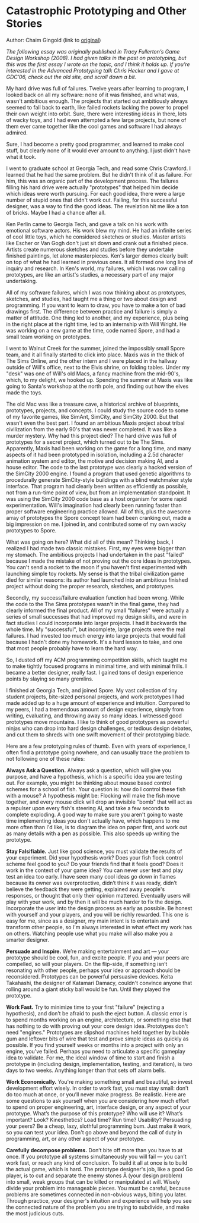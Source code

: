 
# Catastrophic Prototyping and Other Stories
Author: Chaim Gingold (link to [original](http://www.levitylab.com/blog/2011/01/catastrophic-prototyping-and-other-stories/))


_The following essay was originally published in Tracy Fullerton’s Game Design Workshop (2008). I had given talks in the past on prototyping, but this was the first essay I wrote on the topic, and I think it holds up. If you’re interested in the Advanced Prototyping talk Chris Hecker and I gave at GDC’06, check out the old site, and scroll down a bit._

My hard drive was full of failures. Twelve years after learning to program, I looked back on all my software: none of it was finished, and what was, wasn't ambitious enough. The projects that started out ambitiously always seemed to fall back to earth, like failed rockets lacking the power to propel their own weight into orbit. Sure, there were interesting ideas in there, lots of wacky toys, and I had even attempted a few large projects, but none of them ever came together like the cool games and software I had always admired.

Sure, I had become a pretty good programmer, and learned to make cool stuff, but clearly none of it would ever amount to anything. I just didn't have what it took.

I went to graduate school at Georgia Tech, and read some Chris Crawford. I learned that he had the same problem. But he didn't think of it as failure. For him, this was an organic part of the development process. The failures filling his hard drive were actually "prototypes" that helped him decide which ideas were worth pursuing. For each good idea, there were a large number of stupid ones that didn't work out. Failing, for this successful designer, was a way to find the good ideas. The revelation hit me like a ton of bricks. Maybe I had a chance after all.

Ken Perlin came to Georgia Tech, and gave a talk on his work with emotional software actors. His work blew my mind. He had an infinite series of cool little toys, which he considered sketches or studies. Master artists like Escher or Van Gogh don't just sit down and crank out a finished piece. Artists create numerous sketches and studies before they undertake finished paintings, let alone masterpieces. Ken's larger demos clearly built on top of what he had learned in previous ones. It all formed one long line of inquiry and research. In Ken's world, my failures, which I was now calling prototypes, are like an artist's studies, a necessary part of any major undertaking.

All of my software failures, which I was now thinking about as prototypes, sketches, and studies, had taught me a thing or two about design and programming. If you want to learn to draw, you have to make a ton of bad drawings first. The difference between practice and failure is simply a matter of attitude. One thing led to another, and my experience, plus being in the right place at the right time, led to an internship with Will Wright. He was working on a new game at the time, code named Spore, and had a small team working on prototypes.

I went to Walnut Creek for the summer, joined the impossibly small Spore team, and it all finally started to click into place. Maxis was in the thick of The Sims Online, and the other intern and I were placed in the hallway outside of Will's office, next to the Elvis shrine, on folding tables. Under my "desk" was one of Will's old Macs, a fancy machine from the mid-90's, which, to my delight, we hooked up. Spending the summer at Maxis was like going to Santa's workshop at the north pole, and finding out how the elves made the toys.

The old Mac was like a treasure cave, a historical archive of blueprints, prototypes, projects, and concepts. I could study the source code to some of my favorite games, like SimAnt, SimCity, and SimCity 2000. But that wasn't even the best part. I found an ambitious Maxis project about tribal civilization from the early 90's that was never completed. It was like a murder mystery. Why had this project died? The hard drive was full of prototypes for a secret project, which turned out to be The Sims. Apparently, Maxis had been working on the game for a long time, and many aspects of it had been prototyped in isolation, including a 2.5d character animation system and editor, the motive and decision making AI, and a house editor. The code to the last prototype was clearly a hacked version of the SimCity 2000 engine. I found a program that used genetic algorithms to procedurally generate SimCity-style buildings with a blind watchmaker style interface. That program had clearly been written as efficiently as possible, not from a run-time point of view, but from an implementation standpoint. It was using the SimCity 2000 code base as a host organism for some rapid experimentation. Will's imagination had clearly been running faster than proper software engineering practice allowed. All of this, plus the awesome array of prototypes the Spore concept team had been cranking out, made a big impression on me. I joined in, and contributed some of my own wacky prototypes to Spore.

What was going on here? What did all of this mean? Thinking back, I realized I had made two classic mistakes. First, my eyes were bigger than my stomach. The ambitious projects I had undertaken in the past "failed" because I made the mistake of not proving out the core ideas in prototypes. You can't send a rocket to the moon if you haven't first experimented with launching simple toy rockets. My sense is that the tribal civilization game died for similar reasons: its author had launched into an ambitious finished project without doing the proper research, sketches, and prototypes.

Secondly, my success/failure evaluation function had been wrong. While the code to the The Sims prototypes wasn't in the final game, they had clearly informed the final product. All of my small "failures" were actually a series of small successes that had improved my design skills, and were in fact studies I could incorporate into larger projects. I had it backwards the whole time. My "successful", but incomplete, large projects were the real failures. I had invested too much energy into large projects that would fail because I hadn't done my homework. It's a hard lesson to take, and one that most people probably have to learn the hard way.

So, I dusted off my ACM programming competition skills, which taught me to make tightly focused programs in minimal time, and with minimal frills. I became a better designer, really fast. I gained tons of design experience points by slaying so many gremlins.

I finished at Georgia Tech, and joined Spore. My vast collection of tiny student projects, bite-sized personal projects, and work prototypes I had made added up to a huge amount of experience and intuition. Compared to my peers, I had a tremendous amount of design experience, simply from writing, evaluating, and throwing away so many ideas. I witnessed good prototypes move mountains. I like to think of good prototypers as powerful ninjas who can drop into hard design challenges, or tedious design debates, and cut them to shreds with one swift movement of their prototyping blade.

Here are a few prototyping rules of thumb. Even with years of experience, I often find a prototype going nowhere, and can usually trace the problem to not following one of these rules:

__Always Ask a Question.__ Always ask a question, which will give you purpose, and have a hypothesis, which is a specific idea you are testing out. For example, you might be thinking about mouse based control schemes for a school of fish. Your question is: how do I control these fish with a mouse? A hypothesis might be: Flocking will make the fish move together, and every mouse click will drop an invisible "bomb" that will act as a repulser upon every fish's steering AI, and take a few seconds to complete exploding. A good way to make sure you aren't going to waste time implementing ideas you don't actually have, which happens to me more often than I'd like, is to diagram the idea on paper first, and work out as many details with a pen as possible. This also speeds up writing the prototype.

__Stay Falsifiable.__ Just like good science, you must validate the results of your experiment. Did your hypothesis work? Does your fish flock control scheme feel good to you? Do your friends find that it feels good? Does it work in the context of your game idea? You can never user test and play test an idea too early. I have seen many cool ideas go down in flames because its owner was overprotective, didn’t think it was ready, didn’t believe the feedback they were getting, explained away people's responses, or thought that only their opinion mattered. Eventually users will play with your work, and by then it will be much harder to fix the design. Incorporate the user into the design process as early as possible. Be honest with yourself and your players, and you will be richly rewarded. This one is easy for me, since as a designer, my main intent is to entertain and transform other people, so I'm always interested in what effect my work has on others. Watching people use what you make will also make you a smarter designer.

__Persuade and Inspire.__ We’re making entertainment and art — your prototype should be cool, fun, and excite people. If you and your peers are compelled, so will your players. On the flip-side, if something isn’t resonating with other people, perhaps your idea or approach should be reconsidered. Prototypes can be powerful persuasive devices. Keita Takahashi, the designer of Katamari Damacy, couldn't convince anyone that rolling around a giant sticky ball would be fun. Until they played the prototype.

__Work Fast.__ Try to minimize time to your first "failure" (rejecting a hypothesis), and don’t be afraid to push the eject button. A classic error is to spend months working on an engine, architecture, or something else that has nothing to do with proving out your core design idea. Prototypes don't need "engines." Prototypes are slipshod machines held together by bubble gum and leftover bits of wire that test and prove simple ideas as quickly as possible. If you find yourself weeks or months into a project with only an engine, you've failed. Perhaps you need to articulate a specific gameplay idea to validate. For me, the ideal window of time to start and finish a prototype in (including design, implementation, testing, and iteration), is two days to two weeks. Anything longer than that sets off alarm bells.

__Work Economically.__ You're making something small and beautiful, so invest development effort wisely. In order to work fast, you must stay small: don’t do too much at once, or you’ll never make progress. Be realistic. Here are some questions to ask yourself when you are considering how much effort to spend on proper engineering, art, interface design, or any aspect of your prototype. What’s the purpose of this prototype? Who will use it? What’s important? Look? Kinesthetics? Load time? Run time? Usability? Persuading your peers? Be a cheap, lazy, slothful programming bum. Just make it work, so you can test your idea. Don't go above and beyond the call of duty in programming, art, or any other aspect of your prototype.

__Carefully decompose problems.__ Don’t bite off more than you have to at once. If you prototype all systems simultaneously you will fail — you can’t work fast, or reach any kind of conclusion. To build it all at once is to build the actual game, which is hard. The prototype designer's job, like a good Go player, is to cut and separate the enemy stones Â (your design problem) into small, weak groups that can be killed or manipulated at will. Wisely divide your problem into manageable pieces. You must be careful, because problems are sometimes connected in non-obvious ways, biting you later. Through practice, your designer's intuition and experience will help you see the connected nature of the problem you are trying to subdivide, and make the most judicious cuts.